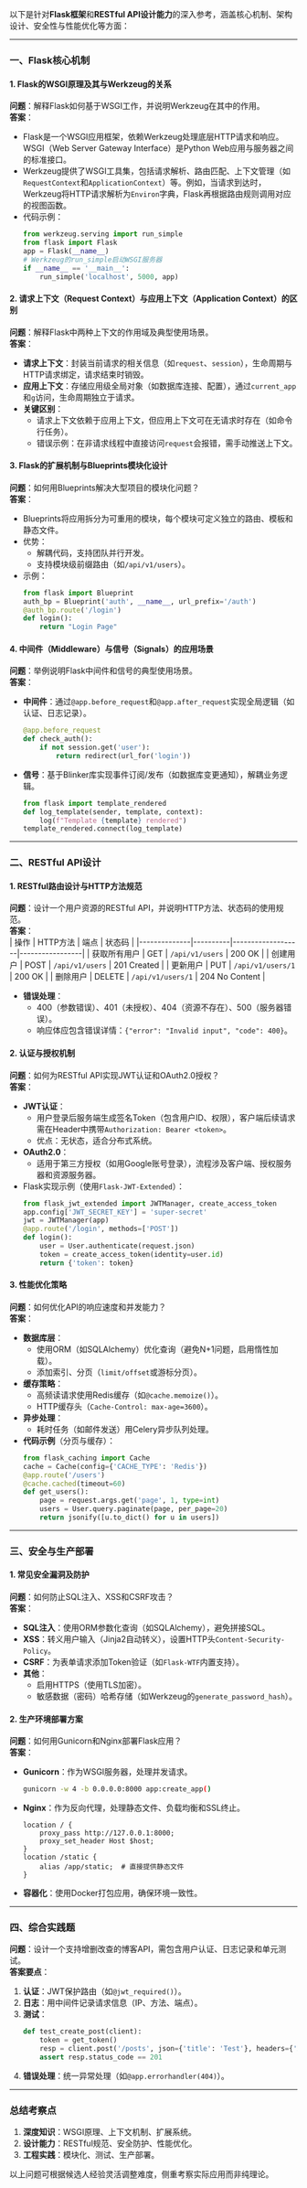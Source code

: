 以下是针对**Flask框架**和**RESTful API设计能力**的深入参考，涵盖核心机制、架构设计、安全性与性能优化等方面：

---

### **一、Flask核心机制** 
#### **1. Flask的WSGI原理及其与Werkzeug的关系**
**问题**：解释Flask如何基于WSGI工作，并说明Werkzeug在其中的作用。  
**答案**：  
- Flask是一个WSGI应用框架，依赖Werkzeug处理底层HTTP请求和响应。WSGI（Web Server Gateway Interface）是Python Web应用与服务器之间的标准接口。  
- Werkzeug提供了WSGI工具集，包括请求解析、路由匹配、上下文管理（如`RequestContext`和`ApplicationContext`）等。例如，当请求到达时，Werkzeug将HTTP请求解析为`Environ`字典，Flask再根据路由规则调用对应的视图函数。  
- 代码示例：  
  ```python
  from werkzeug.serving import run_simple
  from flask import Flask
  app = Flask(__name__)
  # Werkzeug的run_simple启动WSGI服务器
  if __name__ == '__main__':
      run_simple('localhost', 5000, app)
  ```

#### **2. 请求上下文（Request Context）与应用上下文（Application Context）的区别**
**问题**：解释Flask中两种上下文的作用域及典型使用场景。  
**答案**：  
- **请求上下文**：封装当前请求的相关信息（如`request`、`session`），生命周期与HTTP请求绑定，请求结束时销毁。  
- **应用上下文**：存储应用级全局对象（如数据库连接、配置），通过`current_app`和`g`访问，生命周期独立于请求。  
- **关键区别**：  
  - 请求上下文依赖于应用上下文，但应用上下文可在无请求时存在（如命令行任务）。  
  - 错误示例：在非请求线程中直接访问`request`会报错，需手动推送上下文。

#### **3. Flask的扩展机制与Blueprints模块化设计**
**问题**：如何用Blueprints解决大型项目的模块化问题？  
**答案**：  
- Blueprints将应用拆分为可重用的模块，每个模块可定义独立的路由、模板和静态文件。  
- 优势：  
  - 解耦代码，支持团队并行开发。  
  - 支持模块级前缀路由（如`/api/v1/users`）。  
- 示例：  
  ```python
  from flask import Blueprint
  auth_bp = Blueprint('auth', __name__, url_prefix='/auth')
  @auth_bp.route('/login')
  def login():
      return "Login Page"
  ```

#### **4. 中间件（Middleware）与信号（Signals）的应用场景**
**问题**：举例说明Flask中间件和信号的典型使用场景。  
**答案**：  
- **中间件**：通过`@app.before_request`和`@app.after_request`实现全局逻辑（如认证、日志记录）。  
  ```python
  @app.before_request
  def check_auth():
      if not session.get('user'):
          return redirect(url_for('login'))
  ```
- **信号**：基于Blinker库实现事件订阅/发布（如数据库变更通知），解耦业务逻辑。  
  ```python
  from flask import template_rendered
  def log_template(sender, template, context):
      log(f"Template {template} rendered")
  template_rendered.connect(log_template)
  ```

---

### **二、RESTful API设计**
#### **1. RESTful路由设计与HTTP方法规范**
**问题**：设计一个用户资源的RESTful API，并说明HTTP方法、状态码的使用规范。  
**答案**：  
| 操作         | HTTP方法 | 端点              | 状态码          |
|--------------|----------|-------------------|-----------------|
| 获取所有用户 | GET      | `/api/v1/users`   | 200 OK          |
| 创建用户     | POST     | `/api/v1/users`   | 201 Created     |
| 更新用户     | PUT      | `/api/v1/users/1` | 200 OK          |
| 删除用户     | DELETE   | `/api/v1/users/1` | 204 No Content  |
- **错误处理**：  
  - 400（参数错误）、401（未授权）、404（资源不存在）、500（服务器错误）。  
  - 响应体应包含错误详情：`{"error": "Invalid input", "code": 400}`。

#### **2. 认证与授权机制**
**问题**：如何为RESTful API实现JWT认证和OAuth2.0授权？  
**答案**：  
- **JWT认证**：  
  - 用户登录后服务端生成签名Token（包含用户ID、权限），客户端后续请求需在Header中携带`Authorization: Bearer <token>`。  
  - 优点：无状态，适合分布式系统。  
- **OAuth2.0**：  
  - 适用于第三方授权（如用Google账号登录），流程涉及客户端、授权服务器和资源服务器。  
- Flask实现示例（使用`Flask-JWT-Extended`）：  
  ```python
  from flask_jwt_extended import JWTManager, create_access_token
  app.config['JWT_SECRET_KEY'] = 'super-secret'
  jwt = JWTManager(app)
  @app.route('/login', methods=['POST'])
  def login():
      user = User.authenticate(request.json)
      token = create_access_token(identity=user.id)
      return {'token': token}
  ```

#### **3. 性能优化策略**
**问题**：如何优化API的响应速度和并发能力？  
**答案**：  
- **数据库层**：  
  - 使用ORM（如SQLAlchemy）优化查询（避免N+1问题，启用惰性加载）。  
  - 添加索引、分页（`limit/offset`或游标分页）。  
- **缓存策略**：  
  - 高频读请求使用Redis缓存（如`@cache.memoize()`）。  
  - HTTP缓存头（`Cache-Control: max-age=3600`）。  
- **异步处理**：  
  - 耗时任务（如邮件发送）用Celery异步队列处理。  
- **代码示例**（分页与缓存）：  
  ```python
  from flask_caching import Cache
  cache = Cache(config={'CACHE_TYPE': 'Redis'})
  @app.route('/users')
  @cache.cached(timeout=60)
  def get_users():
      page = request.args.get('page', 1, type=int)
      users = User.query.paginate(page, per_page=20)
      return jsonify([u.to_dict() for u in users])
  ```

---

### **三、安全与生产部署**
#### **1. 常见安全漏洞及防护**
**问题**：如何防止SQL注入、XSS和CSRF攻击？  
**答案**：  
- **SQL注入**：使用ORM参数化查询（如SQLAlchemy），避免拼接SQL。  
- **XSS**：转义用户输入（Jinja2自动转义），设置HTTP头`Content-Security-Policy`。  
- **CSRF**：为表单请求添加Token验证（如`Flask-WTF`内置支持）。  
- **其他**：  
  - 启用HTTPS（使用TLS加密）。  
  - 敏感数据（密码）哈希存储（如Werkzeug的`generate_password_hash`）。

#### **2. 生产环境部署方案**
**问题**：如何用Gunicorn和Nginx部署Flask应用？  
**答案**：  
- **Gunicorn**：作为WSGI服务器，处理并发请求。  
  ```bash
  gunicorn -w 4 -b 0.0.0.0:8000 app:create_app()
  ```
- **Nginx**：作为反向代理，处理静态文件、负载均衡和SSL终止。  
  ```nginx
  location / {
      proxy_pass http://127.0.0.1:8000;
      proxy_set_header Host $host;
  }
  location /static {
      alias /app/static;  # 直接提供静态文件
  }
  ```
- **容器化**：使用Docker打包应用，确保环境一致性。

---

### **四、综合实践题**
**问题**：设计一个支持增删改查的博客API，需包含用户认证、日志记录和单元测试。  
**答案要点**：  
1. **认证**：JWT保护路由（如`@jwt_required()`）。  
2. **日志**：用中间件记录请求信息（IP、方法、端点）。  
3. **测试**：  
   ```python
   def test_create_post(client):
       token = get_token()
       resp = client.post('/posts', json={'title': 'Test'}, headers={'Authorization': f'Bearer {token}'})
       assert resp.status_code == 201
   ```
4. **错误处理**：统一异常处理（如`@app.errorhandler(404)`）。

---

### **总结考察点**
1. **深度知识**：WSGI原理、上下文机制、扩展系统。  
2. **设计能力**：RESTful规范、安全防护、性能优化。  
3. **工程实践**：模块化、测试、生产部署。  

以上问题可根据候选人经验灵活调整难度，侧重考察实际应用而非纯理论。